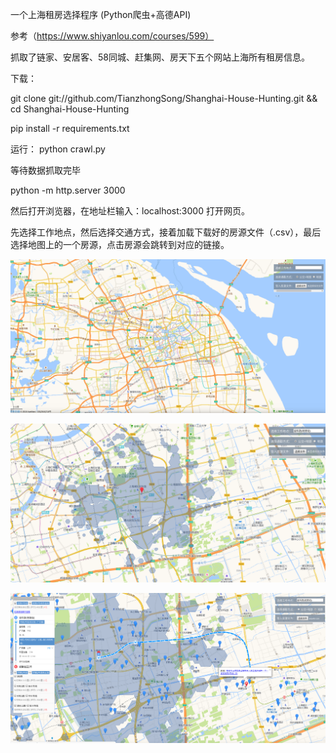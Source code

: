 一个上海租房选择程序 (Python爬虫+高德API)

参考（https://www.shiyanlou.com/courses/599）

抓取了链家、安居客、58同城、赶集网、房天下五个网站上海所有租房信息。

下载：

git clone git://github.com/TianzhongSong/Shanghai-House-Hunting.git && cd Shanghai-House-Hunting

pip install -r requirements.txt

运行：
python crawl.py

等待数据抓取完毕

python -m http.server 3000

然后打开浏览器，在地址栏输入：localhost:3000 打开网页。

先选择工作地点，然后选择交通方式，接着加载下载好的房源文件（.csv），最后选择地图上的一个房源，点击房源会跳转到对应的链接。

![](https://github.com/TianzhongSong/Shanghai-House-Hunting/blob/master/0.png)

![](https://github.com/TianzhongSong/Shanghai-House-Hunting/blob/master/1.png)

![](https://github.com/TianzhongSong/Shanghai-House-Hunting/blob/master/2.png)



